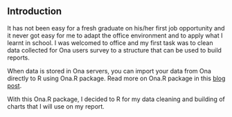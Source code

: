 ## Introduction
It has not been easy for a fresh graduate on his/her first job opportunity and it never got easy for me to adapt the office environment and to apply what I learnt in school. 
I was welcomed to office and my first task was to clean data collected for Ona users survey to a structure that can be used to build reports. 

When data is stored in Ona servers, you can import your data from Ona directly to R using Ona.R package. Read more on Ona.R package in this [blog post](https://blog.ona.io/general/2016/04/15/Ona-R-Integration.html).

With this Ona.R package, I decided to R for my data cleaning and building of charts that I will use on my report.


